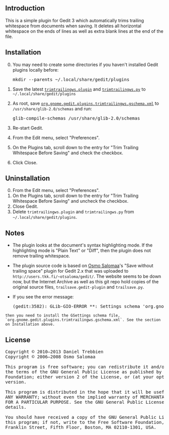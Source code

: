 ## Introduction

This is a simple plugin for Gedit 3 which automatically trims trailing whitespace from documents when saving. It deletes all horizontal whitespace on the ends of lines as well as extra blank lines at the end of the file.

## Installation
 0. You may need to create some directories if you haven't installed Gedit plugins locally before:

    <pre>mkdir --parents ~/.local/share/gedit/plugins</pre>

 1. Save the latest [`trimtrailingws.plugin`](https://raw.github.com/dtrebbien/gedit-trim-trailing-whitespace-before-saving-plugin/master/src/trimtrailingws.plugin) and [`trimtrailingws.py`](https://raw.github.com/dtrebbien/gedit-trim-trailing-whitespace-before-saving-plugin/master/src/trimtrailingws.py) to `~/.local/share/gedit/plugins`
 2. As root, save [`org.gnome.gedit.plugins.trimtrailingws.gschema.xml`](https://raw.github.com/dtrebbien/gedit-trim-trailing-whitespace-before-saving-plugin/master/src/org.gnome.gedit.plugins.trimtrailingws.gschema.xml) to `/usr/share/glib-2.0/schemas` and run:

    <pre>glib-compile-schemas /usr/share/glib-2.0/schemas</pre>

 3. Re-start Gedit.
 4. From the Edit menu, select "Preferences".
 5. On the Plugins tab, scroll down to the entry for "Trim Trailing Whitespace Before Saving" and check the checkbox.
 6. Click Close.

## Uninstallation
 0. From the Edit menu, select "Preferences".
 1. On the Plugins tab, scroll down to the entry for "Trim Trailing Whitespace Before Saving" and uncheck the checkbox.
 2. Close Gedit.
 3. Delete `trimtrailingws.plugin` and `trimtrailingws.py` from `~/.local/share/gedit/plugins`.

## Notes
 *  The plugin looks at the document's syntax highlighting mode. If the highlighting mode is "Plain Text" or "Diff", then the plugin does not remove trailing whitespace.
 *  The plugin source code is based on [Osmo Salomaa](https://github.com/otsaloma)'s "Save without trailing space" plugin for Gedit 2.x that was uploaded to `http://users.tkk.fi/~otsaloma/gedit/`. The website seems to be down now, but the Internet Archive as well as this git repo hold copies of the original source files, `trailsave.gedit-plugin` and `trailsave.py`.
 * If you see the error message:

    <pre>(gedit:3582): GLib-GIO-ERROR **: Settings schema 'org.gnome.gedit.plugins.trimtrailingws' is not installed
</pre>

    then you need to install the GSettings schema file, `org.gnome.gedit.plugins.trimtrailingws.gschema.xml`. See the section on Installation above.

## License
<pre>
Copyright © 2010–2013 Daniel Trebbien
Copyright © 2006–2008 Osmo Salomaa

This program is free software; you can redistribute it and/or modify it under
the terms of the GNU General Public License as published by the Free Software
Foundation; either version 2 of the License, or (at your option) any later
version.

This program is distributed in the hope that it will be useful, but WITHOUT
ANY WARRANTY; without even the implied warranty of MERCHANTABILITY or FITNESS
FOR A PARTICULAR PURPOSE. See the GNU General Public License for more
details.

You should have received a copy of the GNU General Public License along with
this program; if not, write to the Free Software Foundation, Inc., 51
Franklin Street, Fifth Floor, Boston, MA 02110-1301, USA.
</pre>
